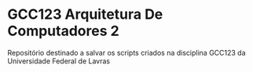 # GCC123 Arquitetura De Computadores 2

Repositório destinado a salvar os scripts criados na disciplina GCC123 da Universidade Federal de Lavras